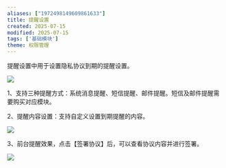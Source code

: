 ```yaml
---
aliases: ["1972498149609861633"]
title: 提醒设置
created: 2025-07-15
modified: 2025-07-15
tags: ['基础模块']
theme: 权限管理
---
```


提醒设置中用于设置隐私协议到期的提醒设置。

![](de6e7f6875c929ec10cffaa5ff7429ec.jpg)

1、支持三种提醒方式：系统消息提醒、短信提醒、邮件提醒。短信及邮件提醒需要购买对应模块。

2、提醒内容设置：支持自定义设置到期提醒的内容。

![](2f6ac458a9412e54b15f49376201da30.jpg)

3、前台提醒效果，点击【签署协议】后，可以查看协议内容并进行签署。

![](d3257da3998abf5fffabfca7002610d3.jpg)